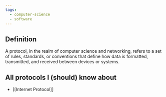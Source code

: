 ```yaml
---
tags:
  - computer-science
  - software
---
```

## Definition
A protocol, in the realm of computer science and networking, refers to a set of rules, standards, or conventions that define how data is formatted, transmitted, and received between devices or systems.

## All protocols I (should) know about
- [[Internet Protocol]]